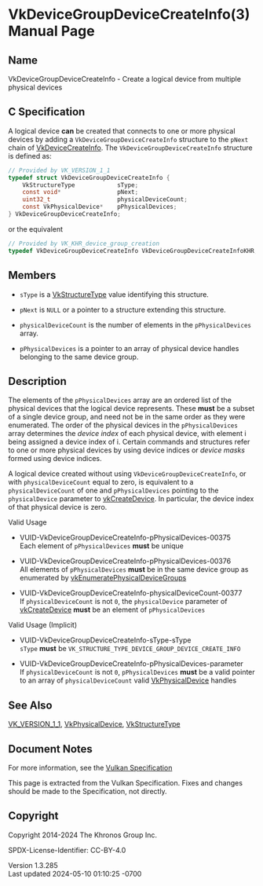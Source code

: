 # VkDeviceGroupDeviceCreateInfo(3) Manual Page

## Name

VkDeviceGroupDeviceCreateInfo - Create a logical device from multiple
physical devices



## <a href="#_c_specification" class="anchor"></a>C Specification

A logical device **can** be created that connects to one or more
physical devices by adding a `VkDeviceGroupDeviceCreateInfo` structure
to the `pNext` chain of [VkDeviceCreateInfo](https://registry.khronos.org/vulkan/specs/1.3-extensions/man/html/VkDeviceCreateInfo.html).
The `VkDeviceGroupDeviceCreateInfo` structure is defined as:

``` c
// Provided by VK_VERSION_1_1
typedef struct VkDeviceGroupDeviceCreateInfo {
    VkStructureType            sType;
    const void*                pNext;
    uint32_t                   physicalDeviceCount;
    const VkPhysicalDevice*    pPhysicalDevices;
} VkDeviceGroupDeviceCreateInfo;
```

or the equivalent

``` c
// Provided by VK_KHR_device_group_creation
typedef VkDeviceGroupDeviceCreateInfo VkDeviceGroupDeviceCreateInfoKHR;
```

## <a href="#_members" class="anchor"></a>Members

- `sType` is a [VkStructureType](https://registry.khronos.org/vulkan/specs/1.3-extensions/man/html/VkStructureType.html) value identifying
  this structure.

- `pNext` is `NULL` or a pointer to a structure extending this
  structure.

- `physicalDeviceCount` is the number of elements in the
  `pPhysicalDevices` array.

- `pPhysicalDevices` is a pointer to an array of physical device handles
  belonging to the same device group.

## <a href="#_description" class="anchor"></a>Description

The elements of the `pPhysicalDevices` array are an ordered list of the
physical devices that the logical device represents. These **must** be a
subset of a single device group, and need not be in the same order as
they were enumerated. The order of the physical devices in the
`pPhysicalDevices` array determines the *device index* of each physical
device, with element i being assigned a device index of i. Certain
commands and structures refer to one or more physical devices by using
device indices or *device masks* formed using device indices.

A logical device created without using `VkDeviceGroupDeviceCreateInfo`,
or with `physicalDeviceCount` equal to zero, is equivalent to a
`physicalDeviceCount` of one and `pPhysicalDevices` pointing to the
`physicalDevice` parameter to [vkCreateDevice](https://registry.khronos.org/vulkan/specs/1.3-extensions/man/html/vkCreateDevice.html). In
particular, the device index of that physical device is zero.

Valid Usage

- <a href="#VUID-VkDeviceGroupDeviceCreateInfo-pPhysicalDevices-00375"
  id="VUID-VkDeviceGroupDeviceCreateInfo-pPhysicalDevices-00375"></a>
  VUID-VkDeviceGroupDeviceCreateInfo-pPhysicalDevices-00375  
  Each element of `pPhysicalDevices` **must** be unique

- <a href="#VUID-VkDeviceGroupDeviceCreateInfo-pPhysicalDevices-00376"
  id="VUID-VkDeviceGroupDeviceCreateInfo-pPhysicalDevices-00376"></a>
  VUID-VkDeviceGroupDeviceCreateInfo-pPhysicalDevices-00376  
  All elements of `pPhysicalDevices` **must** be in the same device
  group as enumerated by
  [vkEnumeratePhysicalDeviceGroups](https://registry.khronos.org/vulkan/specs/1.3-extensions/man/html/vkEnumeratePhysicalDeviceGroups.html)

- <a href="#VUID-VkDeviceGroupDeviceCreateInfo-physicalDeviceCount-00377"
  id="VUID-VkDeviceGroupDeviceCreateInfo-physicalDeviceCount-00377"></a>
  VUID-VkDeviceGroupDeviceCreateInfo-physicalDeviceCount-00377  
  If `physicalDeviceCount` is not `0`, the `physicalDevice` parameter of
  [vkCreateDevice](https://registry.khronos.org/vulkan/specs/1.3-extensions/man/html/vkCreateDevice.html) **must** be an element of
  `pPhysicalDevices`

Valid Usage (Implicit)

- <a href="#VUID-VkDeviceGroupDeviceCreateInfo-sType-sType"
  id="VUID-VkDeviceGroupDeviceCreateInfo-sType-sType"></a>
  VUID-VkDeviceGroupDeviceCreateInfo-sType-sType  
  `sType` **must** be
  `VK_STRUCTURE_TYPE_DEVICE_GROUP_DEVICE_CREATE_INFO`

- <a href="#VUID-VkDeviceGroupDeviceCreateInfo-pPhysicalDevices-parameter"
  id="VUID-VkDeviceGroupDeviceCreateInfo-pPhysicalDevices-parameter"></a>
  VUID-VkDeviceGroupDeviceCreateInfo-pPhysicalDevices-parameter  
  If `physicalDeviceCount` is not `0`, `pPhysicalDevices` **must** be a
  valid pointer to an array of `physicalDeviceCount` valid
  [VkPhysicalDevice](https://registry.khronos.org/vulkan/specs/1.3-extensions/man/html/VkPhysicalDevice.html) handles

## <a href="#_see_also" class="anchor"></a>See Also

[VK_VERSION_1_1](https://registry.khronos.org/vulkan/specs/1.3-extensions/man/html/VK_VERSION_1_1.html),
[VkPhysicalDevice](https://registry.khronos.org/vulkan/specs/1.3-extensions/man/html/VkPhysicalDevice.html),
[VkStructureType](https://registry.khronos.org/vulkan/specs/1.3-extensions/man/html/VkStructureType.html)

## <a href="#_document_notes" class="anchor"></a>Document Notes

For more information, see the <a
href="https://registry.khronos.org/vulkan/specs/1.3-extensions/html/vkspec.html#VkDeviceGroupDeviceCreateInfo"
target="_blank" rel="noopener">Vulkan Specification</a>

This page is extracted from the Vulkan Specification. Fixes and changes
should be made to the Specification, not directly.

## <a href="#_copyright" class="anchor"></a>Copyright

Copyright 2014-2024 The Khronos Group Inc.

SPDX-License-Identifier: CC-BY-4.0

Version 1.3.285  
Last updated 2024-05-10 01:10:25 -0700
